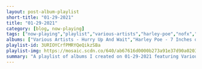 ```yaml
---
layout: post-album-playlist
short-title: "01-29-2021"
title: "01-29-2021"
category: [blog, now-playing]
tags: ["now-playing","playlist","various-artists","harley-poe","nofx","jonathan-richman","rival-consoles","various-artists","justin-courtney-pierre","the-jangle-sheep","various-artists"]
albums: ["Various Artists - Hurry Up And Wait","Harley Poe - 7 Inches of Hell","NOFX - West Coast vs. Wessex","Jonathan Richman - I, Jonathan","Rival Consoles - Articulation","Various Artists - 20five","Justin Courtney Pierre - Dying To Know","The Jangle Sheep - Shepherd the Strange","Various Artists - Fail to Be"]
playlist-id: 3URIOYCrfPMRYQeQikzSBa
playlist-img: https://mosaic.scdn.co/640/ab67616d0000b273a91e37d90a02030179b0d319ab67616d0000b273c54d8403c7445a38d08dd22bab67616d0000b273dde31a0c569f68ed6362825aab67616d0000b273fbe6c9f5ef7c45d4b759268c
summary: "A playlist of albums I created on 01-29-2021 featuring Various Artists, Harley Poe, NOFX, Jonathan Richman, Rival Consoles, Various Artists, Justin Courtney Pierre, The Jangle Sheep, and Various Artists"
---
```

